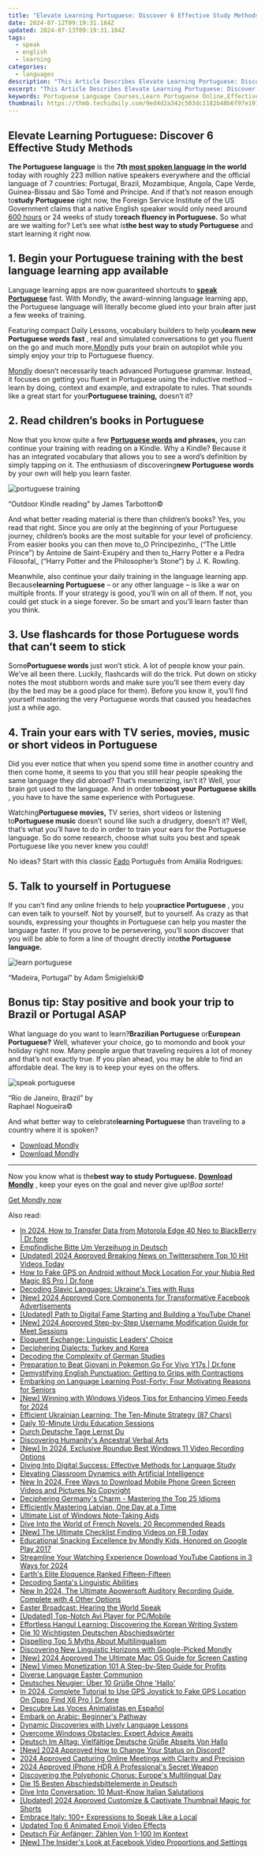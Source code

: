 ```yaml
---
title: "Elevate Learning Portuguese: Discover 6 Effective Study Methods"
date: 2024-07-12T09:19:31.184Z
updated: 2024-07-13T09:19:31.184Z
tags:
  - speak
  - english
  - learning
categories:
  - languages
description: "This Article Describes Elevate Learning Portuguese: Discover 6 Effective Study Methods"
excerpt: "This Article Describes Elevate Learning Portuguese: Discover 6 Effective Study Methods"
keywords: Portuguese Language Courses,Learn Portuguese Online,Effective Study Methods for Language Acquisition,Efficient Language Learning Techniques,Online Portuguese Study Programs,Language Mastery,6 Effective Study Methods for Language Learners
thumbnail: https://thmb.techidaily.com/9ed4d2a342c503dc1182b48b6f97e1914eb836100fe0df4621fadbbe35959f4b.jpg
---
```


## Elevate Learning Portuguese: Discover 6 Effective Study Methods

**The Portuguese language** is the **7th [most spoken language](https://shop.mondly.com/affiliate.php?ACCOUNT=ATISTUDI&AFFILIATE=108875&PATH=https://www.mondly.com?AFFILIATE=108875) in the world** today with roughly 223 million native speakers everywhere and the official language of 7 countries: Portugal, Brazil, Mozambique, Angola, Cape Verde, Guinea-Bissau and São Tomé and Príncipe. And if that’s not reason enough to**study Portuguese** right now, the Foreign Service Institute of the US Government claims that a native English speaker would only need around [600 hours](https://shop.mondly.com/affiliate.php?ACCOUNT=ATISTUDI&AFFILIATE=108875&PATH=https://www.mondly.com?AFFILIATE=108875) or 24 weeks of study to**reach fluency in Portuguese.** So what are we waiting for? Let’s see what is**the best way to study Portuguese** and start learning it right now.

## 1\. Begin your Portuguese training with the best language learning app available

 Language learning apps are now guaranteed shortcuts to [**speak Portuguese**](https://shop.mondly.com/affiliate.php?ACCOUNT=ATISTUDI&AFFILIATE=108875&PATH=https://www.mondly.com?AFFILIATE=108875) fast. With Mondly, the award-winning language learning app, the Portuguese language will literally become glued into your brain after just a few weeks of training.

 Featuring compact Daily Lessons, vocabulary builders to help you**learn new Portuguese words fast** , real and simulated conversations to get you fluent on the go and much more,[Mondly](https://app.adjust.io/5ixfg4k?campaign=blog-post-id-3107&fallback=https%3A%2F%2Fapp.mondly.com?avangate%5Fsrc=blog-post-id-3107?mother%5Flang=en%5Fus?target%5Flang=br&redirect%5Fandroid=https%3A%2F%2Fplay.google.com%2Fstore%2Fapps%2Fdetails%3Fid%3Dcom.atistudios.mondly.languages&redirect%5Fios=https%3A%2F%2Fitunes.apple.com%2Fapp%2Fid987873536&redirect%5Fmacos=https%3A%2F%2Fapp.mondly.com?avangate%5Fsrc=blog-post-id-3107?mother%5Flang=en%5Fus?target%5Flang=br) puts your brain on autopilot while you simply enjoy your trip to Portuguese fluency.

[Mondly](https://app.adjust.io/5ixfg4k?campaign=blog-post-id-3107&fallback=https%3A%2F%2Fapp.mondly.com?avangate%5Fsrc=blog-post-id-3107?mother%5Flang=en%5Fus?target%5Flang=br&redirect%5Fandroid=https%3A%2F%2Fplay.google.com%2Fstore%2Fapps%2Fdetails%3Fid%3Dcom.atistudios.mondly.languages&redirect%5Fios=https%3A%2F%2Fitunes.apple.com%2Fapp%2Fid987873536&redirect%5Fmacos=https%3A%2F%2Fapp.mondly.com?avangate%5Fsrc=blog-post-id-3107?mother%5Flang=en%5Fus?target%5Flang=br) doesn’t necessarily teach advanced Portuguese grammar. Instead, it focuses on getting you fluent in Portuguese using the inductive method – learn by doing, context and example, and extrapolate to rules. That sounds like a great start for your**Portuguese training,** doesn’t it?

## 2\. Read children’s books in Portuguese

 Now that you know quite a few **[Portuguese words](https://shop.mondly.com/affiliate.php?ACCOUNT=ATISTUDI&AFFILIATE=108875&PATH=https://www.mondly.com?AFFILIATE=108875) and phrases,** you can continue your training with reading on a Kindle. Why a Kindle? Because it has an integrated vocabulary that allows you to see a word’s definition by simply tapping on it. The enthusiasm of discovering**new Portuguese words** by your own will help you learn faster.

![portuguese training](https://edge.mondly.com/blog/wp-content/uploads/2019/07/portuguese-training-1024x678.jpg "The Best Way To Study Portuguese - 6 Tips That Will Work Wonders 2")

 “Outdoor Kindle reading” by James Tarbotton©

 And what better reading material is there than children’s books? Yes, you read that right. Since you are only at the beginning of your Portuguese journey, children’s books are the most suitable for your level of proficiency. From easier books you can then move to_O Principezinho_ (“The Little Prince”) by Antoine de Saint-Exupéry and then to_Harry Potter e a Pedra Filosofal_ (“Harry Potter and the Philosopher’s Stone”) by J. K. Rowling.

 Meanwhile, also continue your daily training in the language learning app. Because**learning Portuguese** – or any other language – is like a war on multiple fronts. If your strategy is good, you’ll win on all of them. If not, you could get stuck in a siege forever. So be smart and you’ll learn faster than you think.

## 3\. Use flashcards for those Portuguese words that can’t seem to stick

 Some**Portuguese words** just won’t stick. A lot of people know your pain. We’ve all been there. Luckily, flashcards will do the trick. Put down on sticky notes the most stubborn words and make sure you’ll see them every day (by the bed may be a good place for them). Before you know it, you’ll find yourself mastering the very Portuguese words that caused you headaches just a while ago.

## 4\. Train your ears with TV series, movies, music or short videos in Portuguese

 Did you ever notice that when you spend some time in another country and then come home, it seems to you that you still hear people speaking the same language they did abroad? That’s mesmerizing, isn’t it? Well, your brain got used to the language. And in order to**boost your Portuguese skills** , you have to have the same experience with Portuguese.

 Watching**Portuguese movies,** TV series, short videos or listening to**Portuguese music** doesn’t sound like such a drudgery, doesn’t it? Well, that’s what you’ll have to do in order to train your ears for the Portuguese language. So do some research, choose what suits you best and speak Portuguese like you never knew you could!

 No ideas? Start with this classic [Fado](https://en.wikipedia.org/wiki/Fado) Português from Amália Rodrigues:

## 5\. Talk to yourself in Portuguese

 If you can’t find any online friends to help you**practice Portuguese** , you can even talk to yourself. Not by yourself, but to yourself. As crazy as that sounds, expressing your thoughts in Portuguese can help you master the language faster. If you prove to be persevering, you’ll soon discover that you will be able to form a line of thought directly into**the Portuguese language.**

![learn portuguese](https://edge.mondly.com/blog/wp-content/uploads/2019/07/learn-portuguese-1024x682.jpg "The Best Way To Study Portuguese - 6 Tips That Will Work Wonders 3")

 “Madeira, Portugal” by Adam Śmigielski©

## Bonus tip: Stay positive and book your trip to Brazil or Portugal ASAP

 What language do you want to learn?**Brazilian Portuguese** or**European Portuguese?** Well, whatever your choice, go to momondo and book your holiday right now. Many people argue that traveling requires a lot of money and that’s not exactly true. If you plan ahead, you may be able to find an affordable deal. The key is to keep your eyes on the offers.

![speak portuguese](https://edge.mondly.com/blog/wp-content/uploads/2019/07/speak-portuguese-1024x642.jpg "The Best Way To Study Portuguese - 6 Tips That Will Work Wonders 4")

 “Rio de Janeiro, Brazil” by  
 Raphael Nogueira©

 And what better way to celebrate**learning Portuguese** than traveling to a country where it is spoken?

* [Download Mondly](https://www.facebook.com/sharer/sharer.php?u=https%3A%2F%2Fwww.mondly.com%2Fblog%2Fthe-best-way-to-learn-portuguese-6-tips-will-work-wonders%2F&t=The+Best+Way+to+Study+Portuguese+%E2%80%93+6+Tips+That+Will+Work+Wonders "Share on Facebook")
* [Download Mondly](https://shop.mondly.com/affiliate.php?ACCOUNT=ATISTUDI&AFFILIATE=108875&PATH=https://www.mondly.com?AFFILIATE=108875)

---

 Now you know what is the**best way to study Portuguese.** [**Download Mondly**](https://play.google.com/store/apps/details?id=com.atistudios.mondly.languages&hl=en) , keep your eyes on the goal and never give up!_Boa sorte!_

[Get Mondly now](https://adjt.mondly.com/5ixfg4k?campaign=blog-post-id-3107&fallback=https%3A%2F%2Fapp.mondly.com%3Futm%5Fmedium%3Dblog%5Fblog-post-id-3107%26utm%5Fsource%3Dblog-post-id-3107&redirect%5Fmacos=https%3A%2F%2Fapp.mondly.com%3Futm%5Fmedium%3Dblog%5Fblog-post-id-3107%26utm%5Fsource%3Dblog-post-id-3107&redirect%5Fandroid=https%3A%2F%2Fplay.google.com%2Fstore%2Fapps%2Fdetails%3Fid%3Dcom.atistudios.mondly.languages%3Futm%5Fmedium%3Dblog%5Fblog-post-id-3107%26utm%5Fsource%3Dblog-post-id-3107&redirect%5Fios=https%3A%2F%2Fapps.apple.com%2Fapp%2Fapple-store%2Fid987873536%3Fpt%3D78954800%26ct%3Dblog-post-id-3107%26mt%3D8 "Get Mondly now")

<ins class="adsbygoogle"
     style="display:block"
     data-ad-format="autorelaxed"
     data-ad-client="ca-pub-7571918770474297"
     data-ad-slot="1223367746"></ins>



<ins class="adsbygoogle"
     style="display:block"
     data-ad-client="ca-pub-7571918770474297"
     data-ad-slot="8358498916"
     data-ad-format="auto"
     data-full-width-responsive="true"></ins>

<span class="atpl-alsoreadstyle">Also read:</span>
<div><ul>
<li><a href="https://android-transfer.techidaily.com/in-2024-how-to-transfer-data-from-motorola-edge-40-neo-to-blackberry-drfone-by-drfone-transfer-from-android-transfer-from-android/"><u>In 2024, How to Transfer Data from Motorola Edge 40 Neo to BlackBerry | Dr.fone</u></a></li>
<li><a href="https://mondly-stories.techidaily.com/empfindliche-bitte-um-verzeihung-in-deutsch/"><u>Empfindliche Bitte Um Verzeihung in Deutsch</u></a></li>
<li><a href="https://twitter-videos.techidaily.com/updated-2024-approved-breaking-news-on-twittersphere-top-10-hit-videos-today/"><u>[Updated] 2024 Approved  Breaking News on Twittersphere  Top 10 Hit Videos Today</u></a></li>
<li><a href="https://android-location.techidaily.com/how-to-fake-gps-on-android-without-mock-location-for-your-nubia-red-magic-8s-pro-drfone-by-drfone-virtual/"><u>How to Fake GPS on Android without Mock Location For your Nubia Red Magic 8S Pro | Dr.fone</u></a></li>
<li><a href="https://mondly-stories.techidaily.com/decoding-slavic-languages-ukraines-ties-with-russ/"><u>Decoding Slavic Languages: Ukraine's Ties with Russ</u></a></li>
<li><a href="https://facebook-video-recording.techidaily.com/new-2024-approved-core-components-for-transformative-facebook-advertisements/"><u>[New] 2024 Approved  Core Components for Transformative Facebook Advertisements</u></a></li>
<li><a href="https://youtube-docs.techidaily.com/ed-path-to-digital-fame-starting-and-building-a-youtube-chanel/"><u>[Updated] Path to Digital Fame  Starting and Building a YouTube Chanel</u></a></li>
<li><a href="https://remote-screen-capture.techidaily.com/new-2024-approved-step-by-step-username-modification-guide-for-meet-sessions/"><u>[New] 2024 Approved  Step-by-Step Username Modification Guide for Meet Sessions</u></a></li>
<li><a href="https://mondly-stories.techidaily.com/eloquent-exchange-linguistic-leaders-choice/"><u>Eloquent Exchange: Linguistic Leaders' Choice</u></a></li>
<li><a href="https://mondly-stories.techidaily.com/deciphering-dialects-turkey-and-korea/"><u>Deciphering Dialects: Turkey and Korea</u></a></li>
<li><a href="https://mondly-stories.techidaily.com/decoding-the-complexity-of-german-studies/"><u>Decoding the Complexity of German Studies</u></a></li>
<li><a href="https://change-location.techidaily.com/preparation-to-beat-giovani-in-pokemon-go-for-vivo-y17s-drfone-by-drfone-virtual-android/"><u>Preparation to Beat Giovani in Pokemon Go For Vivo Y17s | Dr.fone</u></a></li>
<li><a href="https://mondly-stories.techidaily.com/demystifying-english-punctuation-getting-to-grips-with-contractions/"><u>Demystifying English Punctuation: Getting to Grips with Contractions</u></a></li>
<li><a href="https://mondly-stories.techidaily.com/embarking-on-language-learning-post-forty-four-motivating-reasons-for-seniors/"><u>Embarking on Language Learning Post-Forty: Four Motivating Reasons for Seniors</u></a></li>
<li><a href="https://vimeo-videos.techidaily.com/new-winning-with-windows-videos-tips-for-enhancing-vimeo-feeds-for-2024/"><u>[New] Winning with Windows Videos  Tips for Enhancing Vimeo Feeds for 2024</u></a></li>
<li><a href="https://mondly-stories.techidaily.com/efficient-ukrainian-learning-the-ten-minute-strategy-87-chars/"><u>Efficient Ukrainian Learning: The Ten-Minute Strategy (87 Chars)</u></a></li>
<li><a href="https://mondly-stories.techidaily.com/daily-10-minute-urdu-education-sessions/"><u>Daily 10-Minute Urdu Education Sessions</u></a></li>
<li><a href="https://mondly-stories.techidaily.com/durch-deutsche-tage-lernst-du/"><u>Durch Deutsche Tage Lernst Du</u></a></li>
<li><a href="https://mondly-stories.techidaily.com/discovering-humanitys-ancestral-verbal-arts/"><u>Discovering Humanity's Ancestral Verbal Arts</u></a></li>
<li><a href="https://screen-sharing-recording.techidaily.com/new-in-2024-exclusive-roundup-best-windows-11-video-recording-options/"><u>[New] In 2024, Exclusive Roundup  Best Windows 11 Video Recording Options</u></a></li>
<li><a href="https://mondly-stories.techidaily.com/diving-into-digital-success-effective-methods-for-language-study/"><u>Diving Into Digital Success: Effective Methods for Language Study</u></a></li>
<li><a href="https://mondly-stories.techidaily.com/elevating-classroom-dynamics-with-artificial-intelligence/"><u>Elevating Classroom Dynamics with Artificial Intelligence</u></a></li>
<li><a href="https://ai-video-editing.techidaily.com/new-in-2024-free-ways-to-download-mobile-phone-green-screen-videos-and-pictures-no-copyright/"><u>New In 2024, Free Ways to Download Mobile Phone Green Screen Videos and Pictures No Copyright</u></a></li>
<li><a href="https://mondly-stories.techidaily.com/deciphering-germanys-charm-mastering-the-top-25-idioms/"><u>Deciphering Germany's Charm - Mastering the Top 25 Idioms</u></a></li>
<li><a href="https://mondly-stories.techidaily.com/efficiently-mastering-latvian-one-day-at-a-time/"><u>Efficiently Mastering Latvian, One Day at a Time</u></a></li>
<li><a href="https://win11-tips.techidaily.com/ultimate-list-of-windows-note-taking-aids/"><u>Ultimate List of Windows Note-Taking Aids</u></a></li>
<li><a href="https://mondly-stories.techidaily.com/dive-into-the-world-of-french-novels-20-recommended-reads/"><u>Dive Into the World of French Novels: 20 Recommended Reads</u></a></li>
<li><a href="https://facebook-clips.techidaily.com/new-the-ultimate-checklist-finding-videos-on-fb-today/"><u>[New] The Ultimate Checklist  Finding Videos on FB Today</u></a></li>
<li><a href="https://mondly-stories.techidaily.com/educational-snacking-excellence-by-mondly-kids-honored-on-google-play-2017/"><u>Educational Snacking Excellence by Mondly Kids, Honored on Google Play 2017</u></a></li>
<li><a href="https://some-approaches.techidaily.com/streamline-your-watching-experience-download-youtube-captions-in-3-ways-for-2024/"><u>Streamline Your Watching Experience  Download YouTube Captions in 3 Ways for 2024</u></a></li>
<li><a href="https://mondly-stories.techidaily.com/earths-elite-eloquence-ranked-fifteen-fifteen/"><u>Earth's Elite Eloquence Ranked Fifteen-Fifteen</u></a></li>
<li><a href="https://mondly-stories.techidaily.com/decoding-santas-linguistic-abilities/"><u>Decoding Santa's Linguistic Abilities</u></a></li>
<li><a href="https://audio-shaping.techidaily.com/new-in-2024-the-ultimate-apowersoft-auditory-recording-guide-complete-with-4-other-options/"><u>New In 2024, The Ultimate Apowersoft Auditory Recording Guide, Complete with 4 Other Options</u></a></li>
<li><a href="https://mondly-stories.techidaily.com/easter-broadcast-hearing-the-world-speak/"><u>Easter Broadcast: Hearing the World Speak</u></a></li>
<li><a href="https://some-guidance.techidaily.com/updated-top-notch-avi-player-for-pcmobile/"><u>[Updated] Top-Notch Avi Player for PC/Mobile</u></a></li>
<li><a href="https://mondly-stories.techidaily.com/effortless-hangul-learning-discovering-the-korean-writing-system/"><u>Effortless Hangul Learning: Discovering the Korean Writing System</u></a></li>
<li><a href="https://mondly-stories.techidaily.com/die-10-wichtigsten-deutschen-abschiedsworter/"><u>Die 10 Wichtigsten Deutschen Abschiedswörter</u></a></li>
<li><a href="https://mondly-stories.techidaily.com/dispelling-top-5-myths-about-multilingualism/"><u>Dispelling Top 5 Myths About Multilingualism</u></a></li>
<li><a href="https://mondly-stories.techidaily.com/discovering-new-linguistic-horizons-with-google-picked-mondly/"><u>Discovering New Linguistic Horizons with Google-Picked Mondly</u></a></li>
<li><a href="https://video-screen-grab.techidaily.com/new-2024-approved-the-ultimate-mac-os-guide-for-screen-casting/"><u>[New] 2024 Approved  The Ultimate Mac OS Guide for Screen Casting</u></a></li>
<li><a href="https://vimeo-videos.techidaily.com/new-vimeo-monetization-101-a-step-by-step-guide-for-profits/"><u>[New] Vimeo Monetization 101  A Step-by-Step Guide for Profits</u></a></li>
<li><a href="https://mondly-stories.techidaily.com/diverse-language-easter-communion/"><u>Diverse Language Easter Communion</u></a></li>
<li><a href="https://mondly-stories.techidaily.com/deutsches-neugier-uber-10-grusse-ohne-hallo/"><u>Deutsches Neugier: Über 10 Grüße Ohne 'Hallo'</u></a></li>
<li><a href="https://review-topics.techidaily.com/in-2024-complete-tutorial-to-use-gps-joystick-to-fake-gps-location-on-oppo-find-x6-pro-drfone-by-drfone-virtual-android/"><u>In 2024, Complete Tutorial to Use GPS Joystick to Fake GPS Location On Oppo Find X6 Pro | Dr.fone</u></a></li>
<li><a href="https://mondly-stories.techidaily.com/descubre-las-voces-animalistas-en-espanol/"><u>Descubre Las Voces Animalistas en Español</u></a></li>
<li><a href="https://mondly-stories.techidaily.com/embark-on-arabic-beginners-pathway/"><u>Embark on Arabic: Beginner's Pathway</u></a></li>
<li><a href="https://mondly-stories.techidaily.com/dynamic-discoveries-with-lively-language-lessons/"><u>Dynamic Discoveries with Lively Language Lessons</u></a></li>
<li><a href="https://win11-tips.techidaily.com/1719367478733-overcome-windows-obstacles-expert-advice-awaits/"><u>Overcome Windows Obstacles: Expert Advice Awaits</u></a></li>
<li><a href="https://mondly-stories.techidaily.com/deutsch-im-alltag-vielfaltige-deutsche-grusse-abseits-von-hallo/"><u>Deutsch Im Alltag: Vielfältige Deutsche Grüße Abseits Von Hallo</u></a></li>
<li><a href="https://discord-videos.techidaily.com/new-2024-approved-how-to-change-your-status-on-discord/"><u>[New] 2024 Approved  How to Change Your Status on Discord?</u></a></li>
<li><a href="https://on-screen-recording.techidaily.com/2024-approved-capturing-online-meetings-with-clarity-and-precision/"><u>2024 Approved  Capturing Online Meetings with Clarity and Precision</u></a></li>
<li><a href="https://extra-skills.techidaily.com/2024-approved-iphone-hdr-a-professionals-secret-weapon/"><u>2024 Approved  IPhone HDR  A Professional's Secret Weapon</u></a></li>
<li><a href="https://mondly-stories.techidaily.com/discovering-the-polyphonic-chorus-europes-multilingual-day/"><u>Discovering the Polyphonic Chorus: Europe's Multilingual Day</u></a></li>
<li><a href="https://mondly-stories.techidaily.com/die-15-besten-abschiedsbittelemente-in-deutsch/"><u>Die 15 Besten Abschiedsbittelemente in Deutsch</u></a></li>
<li><a href="https://mondly-stories.techidaily.com/dive-into-conversation-10-must-know-italian-salutations/"><u>Dive Into Conversation: 10 Must-Know Italian Salutations</u></a></li>
<li><a href="https://facebook-video-footage.techidaily.com/updated-2024-approved-customize-and-captivate-thumbnail-magic-for-shorts/"><u>[Updated] 2024 Approved  Customize & Captivate  Thumbnail Magic for Shorts</u></a></li>
<li><a href="https://mondly-stories.techidaily.com/embrace-italy-100plus-expressions-to-speak-like-a-local/"><u>Embrace Italy: 100+ Expressions to Speak Like a Local</u></a></li>
<li><a href="https://meme-emoji.techidaily.com/updated-top-6-animated-emoji-video-effects/"><u>Updated Top 6 Animated Emoji Video Effects</u></a></li>
<li><a href="https://mondly-stories.techidaily.com/deutsch-fur-anfanger-zahlen-von-1-100-im-kontext/"><u>Deutsch Für Anfänger: Zählen Von 1-100 Im Kontext</u></a></li>
<li><a href="https://facebook-video-content.techidaily.com/new-the-insiders-look-at-facebook-video-proportions-and-settings/"><u>[New] The Insider's Look at Facebook Video Proportions and Settings</u></a></li>
</ul></div>

